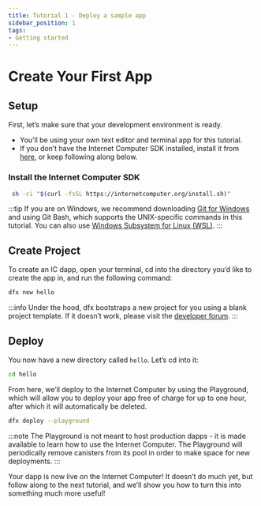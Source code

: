 ```yaml
---
title: Tutorial 1 - Deploy a sample app
sidebar_position: 1
tags:
- Getting started
---
```


# Create Your First App

## Setup

First, let’s make sure that your development environment is ready.

* You’ll be using your own text editor and terminal app for this tutorial.
* If you don’t have the Internet Computer SDK installed, install it
  from [here](https://internetcomputer.org/docs/current/developer-docs/setup/install-upgrade-remove.mdx), or keep following
  along below.

### Install the Internet Computer SDK

```bash
 sh -ci "$(curl -fsSL https://internetcomputer.org/install.sh)"
```

:::tip
If you are on Windows, we recommend downloading [Git for Windows](https://gitforwindows.org/) and using Git Bash, which
supports the UNIX-specific commands in this tutorial. You can also
use [Windows Subsystem for Linux (WSL)](https://docs.microsoft.com/en-us/windows/wsl/install-win10).
:::

## Create Project

To create an IC dapp, open your terminal, cd into the directory you’d like to create the app in, and run the following
command:

```bash
dfx new hello
```

:::info
Under the hood, dfx bootstraps a new project for you using a blank project template. If it doesn’t work, please visit
the [developer forum](https://forum.dfinity.org).
:::

## Deploy

You now have a new directory called `hello`. Let’s cd into it:

```bash
cd hello
```

From here, we’ll deploy to the Internet Computer by using the Playground, which will allow you to deploy your app free
of charge for up to one hour, after which it will automatically be deleted.

```bash
dfx deploy --playground
```

:::note
The Playground is not meant to host production dapps - it is made available to learn how to use the Internet
Computer. The Playground will periodically remove canisters from its pool in order to make space for new
deployments.
:::

Your dapp is now live on the Internet Computer! It doesn’t do much yet, but follow along to the next tutorial, and we’ll
show you how to turn this into something much more useful!
